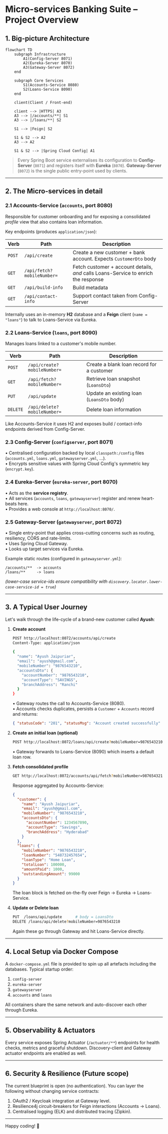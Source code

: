 # Micro-services Banking Suite – Project Overview

## 1. Big-picture Architecture

```mermaid
flowchart TD
    subgraph Infrastructure
        A1(Config-Server 8071)
        A2(Eureka-Server 8070)
        A3(Gateway-Server 8072)
    end

    subgraph Core Services
        S1(Accounts-Service 8080)
        S2(Loans-Service 8090)
    end

    client(Client / Front-end)

    client --> |HTTPS| A3
    A3 --> |/accounts/**| S1
    A3 --> |/loans/**| S2

    S1 --> |Feign| S2

    S1 & S2 --> A2
    A3 --> A2

    S1 & S2 --> |Spring Cloud Config| A1
```

> Every Spring Boot service externalises its configuration to **Config-Server** (`8071`) and registers itself with **Eureka** (`8070`). **Gateway-Server** (`8072`) is the single public entry-point used by clients.

---

## 2. The Micro-services in detail

### 2.1 Accounts-Service (`accounts`, port **8080**)
Responsible for customer onboarding and for exposing a consolidated *profile* view that also contains loan information.

Key endpoints (produces `application/json`):

| Verb | Path | Description |
|------|------|-------------|
| `POST` | `/api/create` | Create a new customer + bank account. Expects `CustomerDto` body |
| `GET` | `/api/fetch?mobileNumber=` | Fetch customer + account details, *and* calls Loans-Service to enrich the response |
| `GET` | `/api/build-info` | Build metadata |
| `GET` | `/api/contact-info` | Support contact taken from Config-Server |

Internally uses an in-memory **H2** database and a **Feign** client (`name = "loans"`) to talk to Loans-Service via Eureka.


### 2.2 Loans-Service (`loans`, port **8090**)
Manages loans linked to a customer's mobile number.

| Verb | Path | Description |
|------|------|-------------|
| `POST` | `/api/create?mobileNumber=` | Create a blank loan record for a customer |
| `GET`  | `/api/fetch?mobileNumber=` | Retrieve loan snapshot (`LoansDto`) |
| `PUT`  | `/api/update` | Update an existing loan (`LoansDto` body) |
| `DELETE`| `/api/delete?mobileNumber=` | Delete loan information |

Like Accounts-Service it uses H2 and exposes build / contact-info endpoints derived from Config-Server.


### 2.3 Config-Server (`configserver`, port **8071**)
• Centralised configuration backed by local `classpath:/config` files (`accounts.yml`, `loans.yml`, `gatewayserver.yml`, …).  
• Encrypts sensitive values with Spring Cloud Config's symmetric key (`encrypt.key`).

### 2.4 Eureka-Server (`eureka-server`, port **8070**)
• Acts as the **service registry**.  
• All services (`accounts`, `loans`, `gatewayserver`) register and renew heart-beats here.  
• Provides a web console at `http://localhost:8070/`.

### 2.5 Gateway-Server (`gatewayserver`, port **8072**)
• Single entry-point that applies cross-cutting concerns such as routing, resiliency, CORS and rate-limits.  
• Uses Spring Cloud Gateway.  
• Looks up target services via Eureka.

Example static routes (configured in `gatewayserver.yml`):
```
/accounts/**  -> accounts
/loans/**     -> loans
```
*(lower-case service-ids ensure compatibility with `discovery.locator.lower-case-service-id = true`)*

---

## 3. A Typical User Journey

Let's walk through the life-cycle of a brand-new customer called **Ayush**:

1. **Create account**  
   ```bash
   POST http://localhost:8072/accounts/api/create
   Content-Type: application/json
   
   {
     "name": "Ayush Jaipuriar",
     "email": "ayush@gmail.com",
     "mobileNumber": "9876543210",
     "accountsDto": {
       "accountNumber": "9876543210",
       "accountType": "SAVINGS",
       "branchAddress": "Ranchi"
     }
   }
   ```
   • Gateway routes the call to Accounts-Service (8080).  
   • Accounts checks duplicates, persists a `Customer` + `Accounts` record and returns:
   ```json
   { "statusCode": "201", "statusMsg": "Account created successfully" }
   ```

2. **Create an initial loan (optional)**  
   ```bash
   POST http://localhost:8072/loans/api/create?mobileNumber=9876543210
   ```
   • Gateway forwards to Loans-Service (8090) which inserts a default loan row.

3. **Fetch consolidated profile**  
   ```bash
   GET http://localhost:8072/accounts/api/fetch?mobileNumber=9876543210
   ```
   Response aggregated by Accounts-Service:
   ```json
   {
     "customer": {
       "name": "Ayush Jaipuriar",
       "email": "ayush@gmail.com",
       "mobileNumber": "9876543210",
       "accountsDto": {
         "accountNumber": 1234567890,
         "accountType": "Savings",
         "branchAddress": "Hyderabad"
       }
     },
     "loans": {
       "mobileNumber": "9876543210",
       "loanNumber": "548732457654",
       "loanType": "Home Loan",
       "totalLoan": 100000,
       "amountPaid": 1000,
       "outstandingAmount": 99000
     }
   }
   ```
   The loan block is fetched on-the-fly over Feign → Eureka → Loans-Service.

4. **Update or Delete loan**  
   ```bash
   PUT  /loans/api/update      # body = LoansDto
   DELETE /loans/api/delete?mobileNumber=9876543210
   ```
   Again these go through Gateway and hit Loans-Service directly.

---

## 4. Local Setup via Docker Compose
A `docker-compose.yml` file is provided to spin up all artefacts including the databases. Typical startup order:

1. `config-server`  
2. `eureka-server`  
3. `gatewayserver`  
4. `accounts` and `loans`

All containers share the same network and auto-discover each other through Eureka.

---

## 5. Observability & Actuators
Every service exposes Spring Actuator (`/actuator/**`) endpoints for health checks, metrics and graceful shutdown. Discovery-client and Gateway actuator endpoints are enabled as well.

---

## 6. Security & Resilience (Future scope)
The current blueprint is open (no authentication). You can layer the following without changing service contracts:

1. OAuth2 / Keycloak integration at Gateway level.
2. Resilience4j circuit-breakers for Feign interactions (Accounts → Loans).
3. Centralised logging (ELK) and distributed tracing (Zipkin).

---

Happy coding! :rocket: 